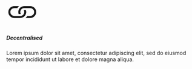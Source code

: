 <svg viewBox="0 0 16 16" width="1em" height="1em" focusable="false" role="img" aria-label="link" xmlns="http://www.w3.org/2000/svg" fill="currentColor" class="bi-link b-icon bi" style="font-size: 600%;"><g><path d="M6.354 5.5H4a3 3 0 0 0 0 6h3a3 3 0 0 0 2.83-4H9c-.086 0-.17.01-.25.031A2 2 0 0 1 7 10.5H4a2 2 0 1 1 0-4h1.535c.218-.376.495-.714.82-1z"></path><path d="M9 5.5a3 3 0 0 0-2.83 4h1.098A2 2 0 0 1 9 6.5h3a2 2 0 1 1 0 4h-1.535a4.02 4.02 0 0 1-.82 1H12a3 3 0 1 0 0-6H9z"></path></g></svg>

##### Decentralised

Lorem ipsum dolor sit amet, consectetur adipiscing elit, sed do eiusmod tempor incididunt ut labore et dolore magna aliqua.